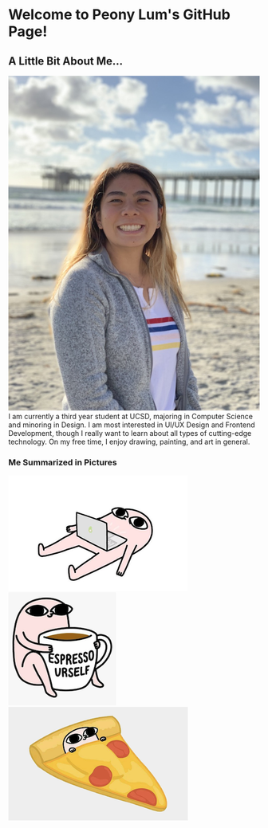 # Welcome to Peony Lum's GitHub Page!

## A Little Bit About Me...
![Peony Lum Picture](Images/Peony.JPG)
I am currently a third year student at UCSD, majoring in Computer Science and minoring in Design. I am most interested in UI/UX Design and Frontend 
Development, though I really want to learn about all types of cutting-edge technology. On my free time, I enjoy drawing, painting, and art in general.

### Me Summarized in Pictures
![Programming](Images/Ketnipz_Computer.png)
![Love Coffee](Images/Ketnipz_Coffee.png)
![Pizza](Images/Ketnipz_Pizza.png)



